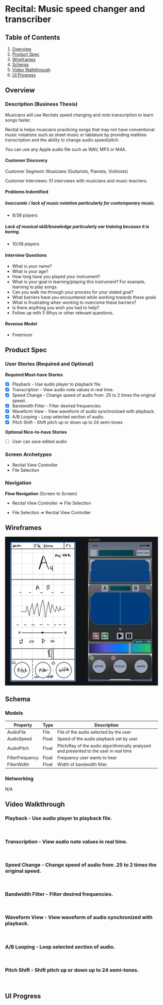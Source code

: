 # Recital: Music speed changer and transcriber
## Table of Contents
1. [Overview](#Overview)
1. [Product Spec](#Product-Spec)
1. [Wireframes](#Wireframes)
1. [Schema](#Schema)
1. [Video Walkthrough](#Video-Walkthrough)
2. [UI Progress](#UI-Progress)

## Overview
### Description (Business Thesis)
Musicians will use 
Recitals speed changing and note transcription to 
learn songs faster.

Recital is helps musicians practicing songs that may not have conventional music notations such as sheet music or tablature by providing realtime transcription and the ability to change audio speed/pitch.

You can use any Apple audio file such as WAV, MP3 or M4A.

#### Customer Discovery
Customer Segment: Musicians (Guitarists, Pianists, Violinists)

Customer Interviews: 51 interviews with musicians and music teachers.

#### Problems Indentified
##### Inaccurate / lack of music notation particularly  for contemporary music.
* 8/38 players

##### Lack of musical skill/knowledge particularly ear training because it is boring.
* 10/38 players

#### Interview Questions
* What is your name? 
* What is your age? 
* How long have you played your instrument? 
* What is your goal in learning/playing this instrument? For example, learning to play songs.
* Can you walk me through your process for your stated goal?
* What barriers have you encountered while working towards these goals 
* What is frustrating when working to overcome these barriers? 
* Is there anything you wish you had to help?
* Follow up with 5 Whys or other relevant questions.

#### Revenue Model
* Freemium



## Product Spec

### User Stories (Required and Optional)
**Required Must-have Stories**
* [x] Playback - Use audio player to playback file.
* [x] Transcription - View audio note values in real time.
* [x] Speed Change - Change speed of audio from .25 to 2 times the original speed.
* [x] Bandwidth Filter - Filter desired frequencies.
* [x] Waveform View - View waveform of audio synchronized with playback.
* [x] A/B Looping - Loop selected section of audio. 
* [x] Pitch Shift - Shift pitch up or down up to 24 semi-tones 

**Optional Nice-to-have Stories**
* [ ] User can save edited audio

### Screen Archetypes

* Recital View Controller
* File Selection

### Navigation

**Flow Navigation** (Screen to Screen)

* Recital View Controller => File Selection

* File Selection => Recital View Controller

## Wireframes
<img src="https://github.com/IDEA-LABORATORIES/RECITAL/blob/master/handsketch_to_illustrator.png" width=600>

## Schema 
### Models

| Property | Type | Description |
| --- | --- | --- |
| AudioFile | File | File of the audio selected by the user |
| AudioSpeed | Float | Speed of the audio playback set by user |
| AudioPitch | Float | Pitch/Key of the audio algorithmically analyzed and presented to the user in real time |
| FilterFrequency | Float | Frequency user wants to hear |
| FilterWidth | Float | Width of bandwidth filter |

### Networking
N/A

## Video Walkthrough
### Playback - Use audio player to playback file.
<a href="https://imgflip.com/gif/40ksh3"><img src="https://i.imgflip.com/40ksh3.gif" title=""/></a>
### Transcription - View audio note values in real time.
<a href="https://imgflip.com/gif/40ksvm"><img src="https://i.imgflip.com/40ksvm.gif" title=""/></a>
### Speed Change - Change speed of audio from .25 to 2 times the original speed.
<a href="https://imgflip.com/gif/40ktcw"><img src="https://i.imgflip.com/40ktcw.gif" title=""/></a>
### Bandwidth Filter - Filter desired frequencies.
<a href="https://imgflip.com/gif/40mk1d"><img src="https://i.imgflip.com/40mk1d.gif" title=""/></a>
### Waveform View - View waveform of audio synchronized with playback.
<a href="https://imgflip.com/gif/40mk93"><img src="https://i.imgflip.com/40mk93.gif" title=""/></a>
### A/B Looping - Loop selected section of audio.
<a href="https://imgflip.com/gif/40mkdd"><img src="https://i.imgflip.com/40mkdd.gif" title=""/></a>
### Pitch Shift - Shift pitch up or down up to 24 semi-tones.
<a href="https://imgflip.com/gif/40mkk2"><img src="https://i.imgflip.com/40mkk2.gif" title=""/></a>

## UI Progress
<a href="https://imgflip.com/gif/3vrn7e"><img src="https://i.imgflip.com/3vrn7e.gif" title=""/></a>

<a href="https://imgflip.com/gif/3x410e"><img src="https://i.imgflip.com/3x410e.gif" title=""/></a>

<a href="https://imgflip.com/gif/3x5v89"><img src="https://i.imgflip.com/3x5v89.gif" title=""/></a>

<a href="https://imgflip.com/gif/3xk9j0"><img src="https://i.imgflip.com/3xk9j0.gif" title=""/></a>
